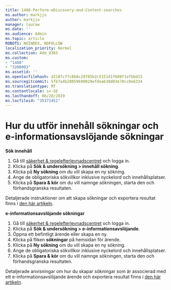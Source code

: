 ```yaml
---
title: 1488-Perform-eDiscovery-and-Content-searches
ms.author: markjjo
author: markjjo
manager: lauraw
ms.date: ''
ms.audience: Admin
ms.topic: article
ROBOTS: NOINDEX, NOFOLLOW
localization_priority: Normal
ms.collection: Adm_O365
ms.custom:
- "1488"
- "3200003"
ms.assetid: ''
ms.openlocfilehash: d2187cffc8b6c29785b2c5151d1f608f1efbbd15
ms.sourcegitcommit: 5fb7a4b28859690020efdea630d03e70cc0e6334
ms.translationtype: MT
ms.contentlocale: sv-SE
ms.lasthandoff: 06/28/2019
ms.locfileid: "35371451"
---
```

# <a name="how-to-perform-content-searches-and-ediscovery-searches"></a>Hur du utför innehåll sökningar och e-informationsavslöjande sökningar

**Sök innehåll**

1. Gå till [säkerhet & regelefterlevnadscentret](https://protection.office.com) och logga in.
2. Klicka på **Sök & undersökning > innehåll sökning**.
3. Klicka på **Ny sökning** om du vill skapa en ny sökning.
4. Ange de obligatoriska sökvillkor inklusive nyckelord och innehållsplatser.  
5. Klicka på **Spara & kör** om du vill namnge sökningen, starta den och förhandsgranska resultaten.

Detaljerade instruktioner om att skapa sökningar och exportera resultat finns i [den här artikeln](https://docs.microsoft.com/office365/securitycompliance/content-search).

**e-informationsavslöjande sökningar**

1. Gå till [säkerhet & regelefterlevnadscentret](https://protection.office.com) och logga in.
2. Klicka på **Sök & undersökning > e-informationsavslöjande**.
3. Öppna ett befintligt ärende eller skapa en ny.
4. Klicka på fliken **sökningar** på hemsidan för ärende.  
5. Klicka på **Ny sökning** om du vill skapa en ny sökning.
6. Ange de obligatoriska sökvillkor inklusive nyckelord och innehållsplatser.  
7. Klicka på **Spara & kör** om du vill namnge sökningen, starta den och förhandsgranska resultaten.

Detaljerade anvisningar om hur du skapar sökningar som är associerad med ett e-informationsavslöjande ärende och exportera resultat finns i [den här artikeln](https://docs.microsoft.com/office365/securitycompliance/ediscovery-cases).